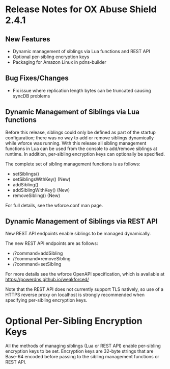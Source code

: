 # Release Notes for OX Abuse Shield 2.4.1

## New Features

* Dynamic management of siblings via Lua functions and REST API
* Optional per-sibling encryption keys
* Packaging for Amazon Linux in pdns-builder

## Bug Fixes/Changes

* Fix issue where replication length bytes can be truncated causing syncDB problems

## Dynamic Management of Siblings via Lua functions

Before this release, siblings could only be defined as part of the startup configuration; 
there was no way to add or remove siblings dynamically while wforce was running. With this
release all sibling management functions in Lua can be used from the console to add/remove
siblings at runtime. In addition, per-sibling encryption keys can optionally be specified.

The complete set of sibling management functions is as follows:
* setSiblings()
* setSiblingsWithKey() (New)
* addSibling()
* addSiblingWithKey() (New)
* removeSibling() (New)

For full details, see the wforce.conf man page.

## Dynamic Management of Siblings via REST API

New REST API endpoints enable siblings to be managed dynamically.

The new REST API endpoints are as follows:
* /?command=addSibling
* /?command=removeSibling
* /?command=setSibling

For more details see the wforce OpenAPI specification, which is available at https://powerdns.github.io/weakforced/

Note that the REST API does not currently support TLS natively, so use of a HTTPS reverse proxy on localhost
is strongly recommended when specifying per-sibling encryption keys.

# Optional Per-Sibling Encryption Keys

All the methods of managing siblings (Lua or REST API) enable per-sibling encryption keys to be set.
Encryption keys are 32-byte strings that are Base-64 encoded before passing to the sibling
management functions or REST API.
